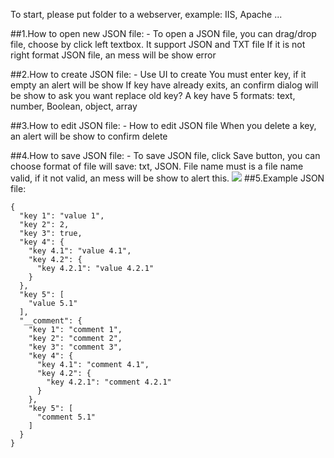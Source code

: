 To start, please put folder to a webserver, example: IIS, Apache ...

##1.How to open new JSON file:
    - To open a JSON file, you can drag/drop file, choose by click left textbox. It support JSON and TXT file
      If it is not right format JSON file, an mess will be show error

##2.How to create JSON file:
    - Use UI to create
      You must enter key, if it empty an alert will be show
      If key have already exits, an confirm dialog will be show to ask you want replace old key?
      A key have 5 formats: text, number, Boolean, object, array

##3.How to edit JSON file:
    - How to edit JSON file
      When you delete a key, an alert will be show to confirm delete

##4.How to save JSON file:
    - To save JSON file, click Save button, you can choose format of file will save: txt, JSON.
      File name must is a file name valid, if it not valid, an mess will be show to alert this.
<img src="http://i.imgur.com/OFl6cLK.png" />
##5.Example JSON file:
    
    {
      "key 1": "value 1",
      "key 2": 2,
      "key 3": true,
      "key 4": {
        "key 4.1": "value 4.1",
        "key 4.2": {
          "key 4.2.1": "value 4.2.1"
        }
      },
      "key 5": [
        "value 5.1"
      ],
      "__comment": {
        "key 1": "comment 1",
        "key 2": "comment 2",
        "key 3": "comment 3",
        "key 4": {
          "key 4.1": "comment 4.1",
          "key 4.2": {
            "key 4.2.1": "comment 4.2.1"
          }
        },
        "key 5": [
          "comment 5.1"
        ]
      }
    }
